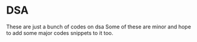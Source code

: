 # DSA
These are just a bunch of codes on dsa 
Some of these are minor and hope to add some major codes snippets to it too.
